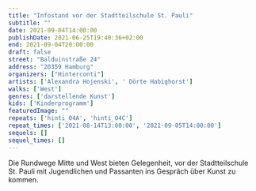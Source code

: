 ```yaml
---
title: "Infostand vor der Stadtteilschule St. Pauli"
subtitle: ""
date: 2021-09-04T14:00:00
publishDate: 2021-06-25T19:40:36+02:00
end: 2021-09-04T20:00:00
draft: false
street: "Balduinstraße 24"
address: "20359 Hamburg"
organizers: ["Hinterconti"]
artists: ['Alexandra Hojenski', ' Dörte Habighorst']
walks: ['West']
genres: ['darstellende Kunst']
kids: ['Kinderprogramm']
featuredImage: ""
repeats: ['hinti_04A', 'hinti_04C']
repeat_times: ['2021-08-14T13:00:00', '2021-09-05T14:00:00']
sequels: []
sequel_times: []
---
```


Die Rundwege Mitte und West bieten Gelegenheit, vor der Stadtteilschule St. Pauli mit Jugendlichen und Passanten ins Gespräch über Kunst zu kommen.  